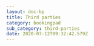 ```yaml
---
layout: doc-bp
title: Third parties
category: bookingpad
sub_category: third-parties
date: 2020-07-12T09:32:42.579Z
---
```



